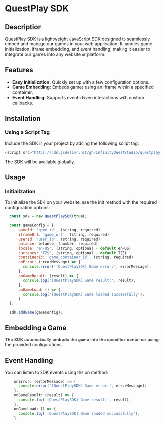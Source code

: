 # QuestPlay SDK

## Description
QuestPlay SDK is a lightweight JavaScript SDK designed to seamlessly embed and manage our games in your web application. It handles game initialization, iframe embedding, and event handling, making it easier to integrate our games into any website or platform.


## Features
- **Easy Initialization:** Quickly set up with a few configuration options.
- **Game Embedding:** Embeds games using an iframe within a specified container.
- **Event Handling:** Supports event-driven interactions with custom callbacks.


## Installation
### Using a Script Tag
Include the SDK in your project by adding the following script tag:

```javascript
<script src="https://cdn.jsdelivr.net/gh/InfinityQuestStudio/questplay-sdk/questplay-sdk.js"></script>
```
The SDK will be available globally.


## Usage
### Initialization
To initialize the SDK on your website, use the init method with the required configuration options:

```javascript
  const sdk = new QuestPlaySDK(true);

  const gameConfig = {
      gameId: 'game_id', (string, required)
      iframeUrl: 'game_url', (string, required)
      userId: 'user_id', (string, required)
      balance: balance, (number, required)
      locale: 'en-US', (string, optional - default en-US)
      currency: 'TZS', (string, optional - default TZS)
      containerId: 'game_container_id', (string, required)
      onError: (errorMessage) => {
        console.error('[QuestPlaySDK] Game error:', errorMessage);
      },
      onGameResult: (result) => {
        console.log('[QuestPlaySDK] Game result:', result);
      },
      onGameLoad: () => {
        console.log('[QuestPlaySDK] Game loaded successfully');
      }
  };

  sdk.addGame(gameConfig);
```


## Embedding a Game
The SDK automatically embeds the game into the specified container using the provided configurations.


## Event Handling
You can listen to SDK events using the on method:

```javascript
    onError: (errorMessage) => {
      console.error('[QuestPlaySDK] Game error:', errorMessage);
    },
    onGameResult: (result) => {
      console.log('[QuestPlaySDK] Game result:', result);
    },
    onGameLoad: () => {
      console.log('[QuestPlaySDK] Game loaded successfully');
    }
```